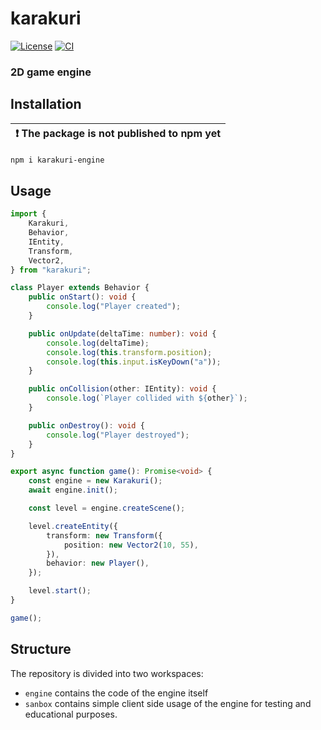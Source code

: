 # karakuri

[![License](https://img.shields.io/badge/license-MIT%2FApache-blue.svg)](https://github.com/IrvingWash/karakuri#license)
[![CI](https://github.com/bevyengine/bevy/workflows/CI/badge.svg)](https://github.com/IrvingWash/karakuri/actions)

### 2D game engine

## Installation
| :exclamation: The package is not published to npm yet |
|-------------------------------------------------------|
```bash
npm i karakuri-engine
```

## Usage
```typescript
import {
    Karakuri,
    Behavior,
    IEntity,
    Transform,
    Vector2,
} from "karakuri";

class Player extends Behavior {
    public onStart(): void {
        console.log("Player created");
    }

    public onUpdate(deltaTime: number): void {
        console.log(deltaTime);
        console.log(this.transform.position);
        console.log(this.input.isKeyDown("a"));
    }

    public onCollision(other: IEntity): void {
        console.log(`Player collided with ${other}`);
    }

    public onDestroy(): void {
        console.log("Player destroyed");
    }
}

export async function game(): Promise<void> {
    const engine = new Karakuri();
    await engine.init();

    const level = engine.createScene();

    level.createEntity({
        transform: new Transform({
            position: new Vector2(10, 55),
        }),
        behavior: new Player(),
    });

    level.start();
}

game();
```

## Structure
The repository is divided into two workspaces:
- `engine` contains the code of the engine itself
- `sanbox` contains simple client side usage of the engine for testing and educational purposes.
